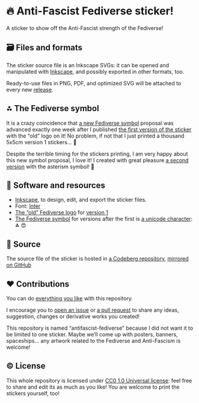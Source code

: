 # 🔥 Anti-Fascist Fediverse sticker!

A sticker to show off the Anti-Fascist strength of the Fediverse!

## 🗃️ Files and formats

The sticker source file is an Inkscape SVGs: it can be opened and manipulated with [Inkscape](https://inkscape.org), and possibly exported in other formats, too.

Ready-to-use files in PNG, PDF, and optimized SVG will be attached to every new [release](https://codeberg.org/tommi/antifascist-fediverse/releases 'tommi/antifascist-fediverse releases on Codeberg').

## ⁂ The Fediverse symbol

It is a crazy coincidence that [a new Fediverse symbol](https://symbol.fediverse.info 'Website for the new Fediverse symbol proposal') proposal was advanced exactly one week after I published [the first version of the sticker](https://codeberg.org/tommi/antifascist-fediverse/releases/tag/v1.0 '“First release!” for tommi/antifascist-fediverse, on Codeberg') with the “old” logo on it! No problem, if not that I just printed a thousand 5x5cm version 1 stickers… 🤯

Despite the terrible timing for the stickers printing, I am very happy about this new symbol proposal, I love it! I created with great pleasure [a second version](https://codeberg.org/tommi/antifascist-fediverse/releases/tag/v2.0) with the asterism symbol! 🚀

## 🤖 Software and resources

- [Inkscape](https://inkscape.org), to design, edit, and export the sticker files.
- Font: [Inter](https://rsms.me/inter)
- [The “old” Fediverse logo](https://commons.wikimedia.org/wiki/File:Fediverse_logo_proposal.svg 'Fediverse_logo_proposal.svg on Wikipedia Commons') for [version 1](https://codeberg.org/tommi/antifascist-fediverse/src/branch/v1 'Version 1 of antifascist-fediverse on Codeberg')
- [The Fediverse symbol](https://symbol.fediverse.info 'Website for the new Fediverse symbol proposal') for versions after the first is [a unicode character](https://unicode-explorer.com/c/2042 'Unicode U+2042'): **⁂** 😍

## 👾 Source

The source file of the sticker is hosted in [a Codeberg repository](https://codeberg.org/tommi/antifascist-fediverse 'tommi/antifascist-fediverse on Codeberg'), [mirrored on GitHub](https://github.com/xplosionmind/antifascist-fediverse 'xplosionmind/antifascist-fediverse on GitHub')

## ❤️ Contributions

You can do [everything you like](#License) with this repository.

I encourage you to [open an issue](https://codeberg.org/tommi/antifascist-fediverse/issues 'tommi/antifascist-fediverse issues on Codeberg') or [a pull request](https://codeberg.org/tommi/antifascist-fediverse/issues 'tommi/antifascist-fediverse issues on Codeberg') to share any ideas, suggestion, changes or derivative works you created!

This repository is named “antifascist-fediverse” because I did not want it to be limited to one sticker. Maybe we’ll come up with posters, banners, spaceships… any artwork related to the Fediverse and Anti-Fascism is welcome!

## ©️ License

This whole repository is licensed under [CC0 1.0 Universal license](https://creativecommons.org/publicdomain/zero/1.0/ 'CC0 1.0 Universal – Deed'): feel free to share and edit its as much as you like! You are welcome to print the stickers yourself, too!

